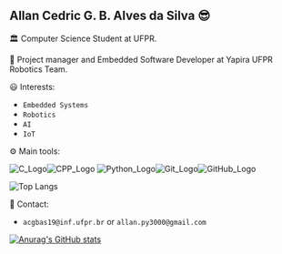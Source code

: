 ## Allan Cedric G. B. Alves da Silva :sunglasses:

:classical_building: Computer Science Student at UFPR.

:honeybee: Project manager and Embedded Software Developer at Yapira UFPR Robotics Team.

:smiley: Interests:

* `Embedded Systems`
* `Robotics`
* `AI`
* `IoT`
 
:gear: Main tools:

![C_Logo](https://img.icons8.com/color/48/000000/c-programming.png)![CPP_Logo](https://img.icons8.com/color/48/000000/c-plus-plus-logo.png)
![Python_Logo](https://img.icons8.com/color/48/000000/python.png)![Git_Logo](https://img.icons8.com/color/48/000000/git.png)![GitHub_Logo](https://img.icons8.com/material-outlined/48/000000/github.png)

![Top Langs](https://github-readme-stats.vercel.app/api/top-langs/?username=allan-cedric&layout=compact)

:speech_balloon: Contact:

* `acgbas19@inf.ufpr.br` or `allan.py3000@gmail.com`

[![Anurag's GitHub stats](https://github-readme-stats.vercel.app/api?username=allan-cedric)](https://github.com/anuraghazra/github-readme-stats)
